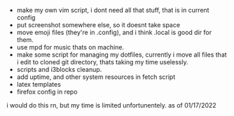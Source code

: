 - make my own vim script, i dont need all that stuff, that is in current config
- put screenshot somewhere else, so it doesnt take space
- move emoji files (they're in .config), and i think .local is good dir for them.
- use mpd for music thats on machine.
- make some script for managing my dotfiles, currently i move all files that i edit to cloned git directory, thats taking my time uselessly.
- scripts and i3blocks cleanup.
- add uptime, and other system resources in fetch script
- latex templates
- firefox config in repo


i would do this rn, but my time is limited unfortunentely.
as of 01/17/2022
